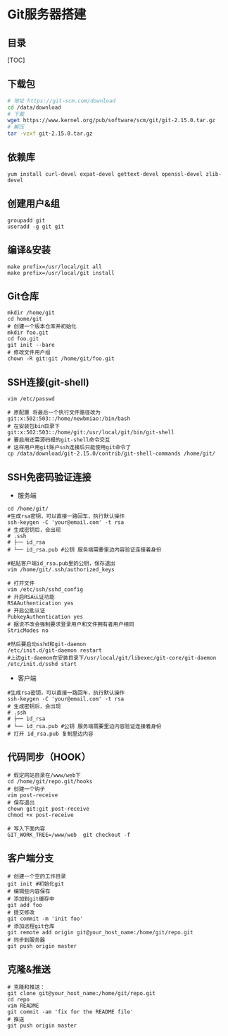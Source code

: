 # Git服务器搭建

## 目录

[TOC]

## 下载包

```sh
# 地址 https://git-scm.com/download
cd /data/download
# 下载
wget https://www.kernel.org/pub/software/scm/git/git-2.15.0.tar.gz
# 解压
tar -vzxf git-2.15.0.tar.gz
```

## 依赖库

```shell
yum install curl-devel expat-devel gettext-devel openssl-devel zlib-devel
```

## 创建用户&组

```shell
groupadd git
useradd -g git git
```

## 编译&安装

```shell
make prefix=/usr/local/git all
make prefix=/usr/local/git install
```

## Git仓库

```shell
mkdir /home/git
cd home/git
# 创建一个版本仓库并初始化
mkdir foo.git
cd foo.git
git init --bare
# 修改文件用户组
chown -R git:git /home/git/foo.git
```

## SSH连接(git-shell)

```shell
vim /etc/passwd
```

```shell
# 原配置 将最后一个执行文件路径改为
git:x:502:503::/home/newbmiao:/bin/bash
# 在安装包bin目录下
git:x:502:503::/home/git:/usr/local/git/bin/git-shell 
# 要启用还需源码报的git-shell命令交互
# 这样用户用git账户ssh连接后只能使用git命令了
cp /data/download/git-2.15.0/contrib/git-shell-commands /home/git/
```

## SSH免密码验证连接

- 服务端

```shell
cd /home/git/
#生成rsa密钥，可以直接一路回车，执行默认操作
ssh-keygen -C 'your@email.com' -t rsa
# 生成密钥后，会出现
# .ssh
# ├── id_rsa
# └── id_rsa.pub #公钥 服务端需要里边内容验证连接着身份

#粘贴客户端id_rsa.pub里的公钥，保存退出
vim /home/git/.ssh/authorized_keys

# 打开文件
vim /etc/ssh/sshd_config
# 开启RSA认证功能
RSAAuthentication yes
# 开启公匙认证
PubkeyAuthentication yes
# 据说不改会强制要求登录用户和文件拥有者用户相同
StricModes no

#然后要启动sshd和git-daemon
/etc/init.d/git-daemon restart 
#上边git-daemon在安装目录下/usr/local/git/libexec/git-core/git-daemon
/etc/init.d/sshd start
```

- 客户端

```shell
#生成rsa密钥，可以直接一路回车，执行默认操作
ssh-keygen -C 'your@email.com' -t rsa
# 生成密钥后，会出现
# .ssh
# ├── id_rsa
# └── id_rsa.pub #公钥 服务端需要里边内容验证连接着身份
# 打开 id_rsa.pub 复制里边内容
```

##  代码同步（HOOK）

```shell
# 假定网站目录在/www/web下
cd /home/git/repo.git/hooks
# 创建一个钩子
vim post-receive
# 保存退出
chown git:git post-receive
chmod +x post-receive
```

```shell
# 写入下面内容
GIT_WORK_TREE=/www/web  git checkout -f
```

##  客户端分支

```shell
# 创建一个空的工作目录
git init #初始化git
# 编辑些内容保存
# 添加到git缓存中
git add foo
# 提交修改
git commit -m 'init foo'
# 添加远程git仓库
git remote add origin git@your_host_name:/home/git/repo.git
# 同步到服务器
git push origin master
```

## 克隆&推送

```shell
# 克隆和推送：
git clone git@your_host_name:/home/git/repo.git
cd repo
vim README
git commit -am 'fix for the README file'
# 推送
git push origin master
```